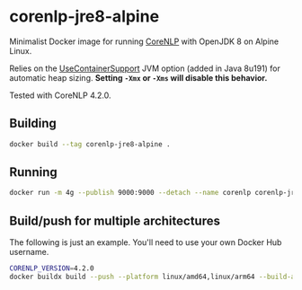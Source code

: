 # corenlp-jre8-alpine

Minimalist Docker image for running [CoreNLP](https://stanfordnlp.github.io/CoreNLP) with OpenJDK 8 on Alpine Linux.

Relies on the [UseContainerSupport](https://merikan.com/2019/04/jvm-in-a-container/) JVM option (added in Java 8u191) for automatic heap sizing. **Setting `-Xmx` or `-Xms` will disable this behavior.**

Tested with CoreNLP 4.2.0.

## Building

```sh
docker build --tag corenlp-jre8-alpine .
```

## Running

```sh
docker run -m 4g --publish 9000:9000 --detach --name corenlp corenlp-jre8-alpine
```

## Build/push for multiple architectures

The following is just an example. You'll need to use your own Docker Hub username.

```sh
CORENLP_VERSION=4.2.0
docker buildx build --push --platform linux/amd64,linux/arm64 --build-arg CORENLP_VERSION=$CORENLP_VERSION --tag scurrilous/corenlp-jre8-alpine:$CORENLP_VERSION --tag scurrilous/corenlp-jre8-alpine:latest .
```
